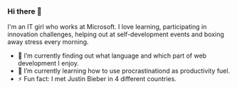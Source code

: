 ### Hi there 👋


<!-- **Keatnuxsuo/Keatnuxsuo** is a ✨ _special_ ✨ repository because its `README.md` (this file) appears on your GitHub profile. -->

I'm an IT girl who works at Microsoft. I love learning, participating in innovation challenges, helping out at self-development events and boxing away stress every morning.

- 🔭 I’m currently finding out what language and which part of web development I enjoy.
- 🌱 I’m currently learning how to use procrastinationd as productivity fuel.
- ⚡ Fun fact: I met Justin Bieber in 4 different countries.

